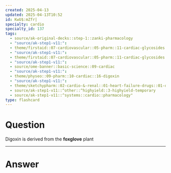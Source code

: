 ```yaml
---
created: 2025-04-13
updated: 2025-04-13T10:52
id: KwU$:mZfr|
specialty: cardio
specialty_id: 137
tags:
  - source/ak-original-decks::step-1::zanki-pharmacology
  - "source/ak-step1-v11:": 
  - theme/firstaid::07-cardiovascular::05-pharm::11-cardiac-glycosides
  - "source/ak-step1-v11:": 
  - theme/firstaid::07-cardiovascular::05-pharm::11-cardiac-glycosides::digoxin
  - "source/ak-step1-v11:": 
  - source/ome-banner::basic-science::09-cardiac
  - "source/ak-step1-v11:": 
  - theme/physeo::09-pharm::10-cardiac::16-digoxin
  - "source/ak-step1-v11:": 
  - theme/sketchypharm::02-cardio-&-renal::01-heart-failure-drugs::01-digoxin,-milrinone,-nesiritide
  - source/ak-step1-v11::^other::^highyield::3-highyield-temporary
  - source/ak-step1-v11::^systems::cardio::pharmacology"
type: flashcard
---
```


# Question
Digoxin is derived from the **foxglove** plant

---

# Answer
